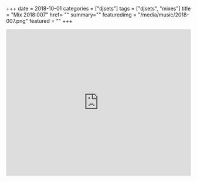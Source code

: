 +++
date = 2018-10-01
categories = ["djsets"]
tags = ["djsets", "mixes"]
title = "Mix 2018:007"
href= ""
summary=""
featuredimg = "/media/music/2018-007.png"
featured = ""
+++

<div class="mix"><div class="embed" >
  <iframe width="100%" height="400" src="https://www.mixcloud.com/widget/iframe/?dark=1&feed=%2Fdjkonigi%2F2018007-deep-tech-chill%2F" frameborder="0" ></iframe>
</div></div>
